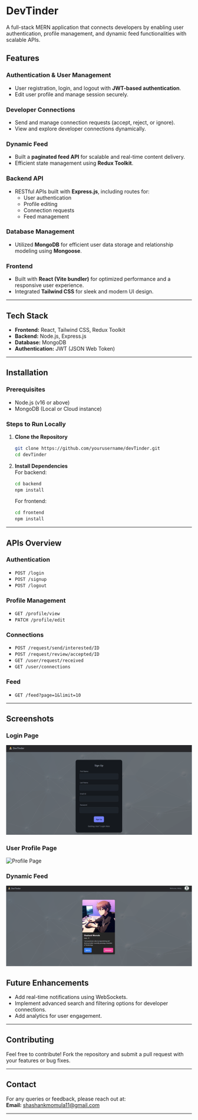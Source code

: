 
# **DevTinder**  
A full-stack MERN application that connects developers by enabling user authentication, profile management, and dynamic feed functionalities with scalable APIs.

## **Features**  
### **Authentication & User Management**  
- User registration, login, and logout with **JWT-based authentication**.  
- Edit user profile and manage session securely.

### **Developer Connections**  
- Send and manage connection requests (accept, reject, or ignore).  
- View and explore developer connections dynamically.

### **Dynamic Feed**  
- Built a **paginated feed API** for scalable and real-time content delivery.  
- Efficient state management using **Redux Toolkit**.

### **Backend API**  
- RESTful APIs built with **Express.js**, including routes for:  
  - User authentication
  - Profile editing
  - Connection requests
  - Feed management

### **Database Management**  
- Utilized **MongoDB** for efficient user data storage and relationship modeling using **Mongoose**.

### **Frontend**  
- Built with **React (Vite bundler)** for optimized performance and a responsive user experience.  
- Integrated **Tailwind CSS** for sleek and modern UI design.

---

## **Tech Stack**  
- **Frontend:** React, Tailwind CSS, Redux Toolkit  
- **Backend:** Node.js, Express.js  
- **Database:** MongoDB  
- **Authentication:** JWT (JSON Web Token)  

---

## **Installation**  
### Prerequisites  
- Node.js (v16 or above)  
- MongoDB (Local or Cloud instance)  

### **Steps to Run Locally**  
1. **Clone the Repository**  
   ```bash
   git clone https://github.com/yourusername/devTinder.git
   cd devTinder
   ```

2. **Install Dependencies**  
   For backend:  
   ```bash
   cd backend
   npm install
   ```  
   For frontend:  
   ```bash
   cd frontend
   npm install
   ```
---


## **APIs Overview**  
### **Authentication**  
- `POST /login`  
- `POST /signup`  
- `POST /logout`

### **Profile Management**  
- `GET /profile/view`  
- `PATCH /profile/edit`

### **Connections**  
- `POST /request/send/interested/ID`  
- `POST /request/review/accepted/ID` 
- `GET /user/request/received`
- `GET /user/connections`

### **Feed**  
- `GET /feed?page=1&limit=10`

---
## Screenshots

### Login Page
![SignUp Page](./src/components/screenshots/DevTinder_signup.png)

### User Profile Page
![Profile Page]()

### Dynamic Feed
![Dynamic Feed](./src/components/screenshots/DevTinder_Feed.png)


## **Future Enhancements**  
- Add real-time notifications using WebSockets.  
- Implement advanced search and filtering options for developer connections.  
- Add analytics for user engagement.

---

## **Contributing**  
Feel free to contribute! Fork the repository and submit a pull request with your features or bug fixes.  

---

## **Contact**  
For any queries or feedback, please reach out at:  
**Email:** shashankmomula11@gmail.com  

---
